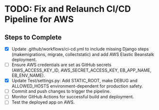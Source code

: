 # TODO: Fix and Relaunch CI/CD Pipeline for AWS

## Steps to Complete
- [x] Update .github/workflows/ci-cd.yml to include missing Django steps (makemigrations, migrate, collectstatic) and add AWS Elastic Beanstalk deployment.
- [ ] Ensure AWS credentials are set as GitHub secrets (AWS_ACCESS_KEY_ID, AWS_SECRET_ACCESS_KEY, EB_APP_NAME, EB_ENV_NAME).
- [x] Update Test/settings.py: Add STATIC_ROOT, make DEBUG and ALLOWED_HOSTS environment-dependent for production safety.
- [ ] Commit and push changes to trigger the pipeline.
- [ ] Monitor GitHub Actions for successful build and deployment.
- [ ] Test the deployed app on AWS.

